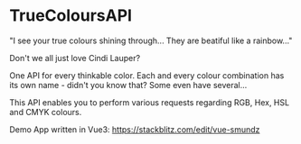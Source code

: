 # TrueColoursAPI
"I see your true colours shining through... They are beatiful like a rainbow..."

Don't we all just love Cindi Lauper?

One API for every thinkable color. Each and every colour combination has its own name - didn't you know that? Some even have several...

This API enables you to perform various requests regarding RGB, Hex, HSL and CMYK colours. 

Demo App written in Vue3:
https://stackblitz.com/edit/vue-smundz
